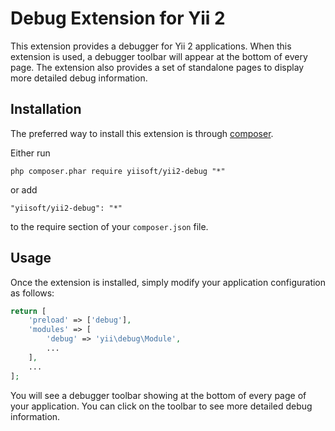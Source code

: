 Debug Extension for Yii 2
=========================

This extension provides a debugger for Yii 2 applications. When this extension is used,
a debugger toolbar will appear at the bottom of every page. The extension also provides
a set of standalone pages to display more detailed debug information.


Installation
------------

The preferred way to install this extension is through [composer](http://getcomposer.org/download/).

Either run

```
php composer.phar require yiisoft/yii2-debug "*"
```

or add

```
"yiisoft/yii2-debug": "*"
```

to the require section of your `composer.json` file.


Usage
-----

Once the extension is installed, simply modify your application configuration as follows:

```php
return [
	'preload' => ['debug'],
	'modules' => [
		'debug' => 'yii\debug\Module',
		...
	],
	...
];
```

You will see a debugger toolbar showing at the bottom of every page of your application.
You can click on the toolbar to see more detailed debug information.
